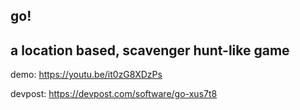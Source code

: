 **go!**
---
a location based, scavenger hunt-like game
---

demo: https://youtu.be/it0zG8XDzPs

devpost: https://devpost.com/software/go-xus7t8

